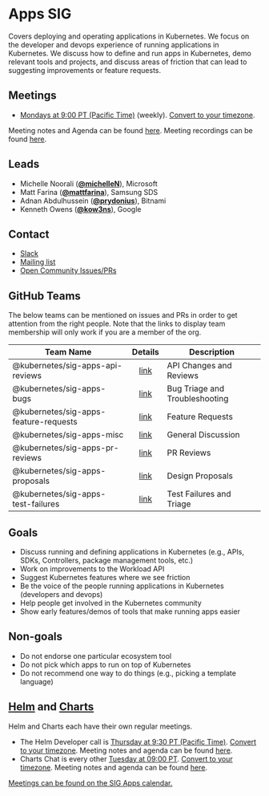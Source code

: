 <!---
This is an autogenerated file!

Please do not edit this file directly, but instead make changes to the
sigs.yaml file in the project root.

To understand how this file is generated, see https://git.k8s.io/community/generator/README.md
-->
# Apps SIG

Covers deploying and operating applications in Kubernetes. We focus on the developer and devops experience of running applications in Kubernetes. We discuss how to define and run apps in Kubernetes, demo relevant tools and projects, and discuss areas of friction that can lead to suggesting improvements or feature requests.

## Meetings
* [Mondays at 9:00 PT (Pacific Time)](https://zoom.us/my/sig.apps) (weekly). [Convert to your timezone](http://www.thetimezoneconverter.com/?t=9:00&tz=PT%20%28Pacific%20Time%29).

Meeting notes and Agenda can be found [here](https://docs.google.com/document/d/1LZLBGW2wRDwAfdBNHJjFfk9CFoyZPcIYGWU7R1PQ3ng/edit#).
Meeting recordings can be found [here](https://www.youtube.com/watch?v=hn23Z-vL_cM&list=PL69nYSiGNLP2LMq7vznITnpd2Fk1YIZF3).

## Leads
* Michelle Noorali (**[@michelleN](https://github.com/michelleN)**), Microsoft
* Matt Farina (**[@mattfarina](https://github.com/mattfarina)**), Samsung SDS
* Adnan Abdulhussein (**[@prydonius](https://github.com/prydonius)**), Bitnami
* Kenneth Owens (**[@kow3ns](https://github.com/kow3ns)**), Google

## Contact
* [Slack](https://kubernetes.slack.com/messages/sig-apps)
* [Mailing list](https://groups.google.com/forum/#!forum/kubernetes-sig-apps)
* [Open Community Issues/PRs](https://github.com/kubernetes/community/labels/sig%2Fapps)

## GitHub Teams

The below teams can be mentioned on issues and PRs in order to get attention from the right people.
Note that the links to display team membership will only work if you are a member of the org.

| Team Name | Details | Description |
| --------- |:-------:| ----------- |
| @kubernetes/sig-apps-api-reviews | [link](https://github.com/orgs/kubernetes/teams/sig-apps-api-reviews) | API Changes and Reviews |
| @kubernetes/sig-apps-bugs | [link](https://github.com/orgs/kubernetes/teams/sig-apps-bugs) | Bug Triage and Troubleshooting |
| @kubernetes/sig-apps-feature-requests | [link](https://github.com/orgs/kubernetes/teams/sig-apps-feature-requests) | Feature Requests |
| @kubernetes/sig-apps-misc | [link](https://github.com/orgs/kubernetes/teams/sig-apps-misc) | General Discussion |
| @kubernetes/sig-apps-pr-reviews | [link](https://github.com/orgs/kubernetes/teams/sig-apps-pr-reviews) | PR Reviews |
| @kubernetes/sig-apps-proposals | [link](https://github.com/orgs/kubernetes/teams/sig-apps-proposals) | Design Proposals |
| @kubernetes/sig-apps-test-failures | [link](https://github.com/orgs/kubernetes/teams/sig-apps-test-failures) | Test Failures and Triage |

<!-- BEGIN CUSTOM CONTENT -->

## Goals

* Discuss running and defining applications in Kubernetes (e.g., APIs, SDKs, Controllers, package management tools, etc.)
* Work on improvements to the Workload API
* Suggest Kubernetes features where we see friction
* Be the voice of the people running applications in Kubernetes (developers and devops)
* Help people get involved in the Kubernetes community
* Show early features/demos of tools that make running apps easier

## Non-goals

* Do not endorse one particular ecosystem tool
* Do not pick which apps to run on top of Kubernetes
* Do not recommend one way to do things (e.g., picking a template language)

## [Helm](https://helm.sh) and [Charts](https://github.com/kubernetes/charts)

Helm and Charts each have their own regular meetings.

* The Helm Developer call is [Thursday at 9:30 PT (Pacific Time)](https://zoom.us/j/4526666954). [Convert to your timezone](http://www.thetimezoneconverter.com/?t=9:30&tz=PT%20%28Pacific%20Time%29). Meeting notes and agenda can be found [here](https://docs.google.com/document/d/1elWRfvH3AkHdr8pOaqyPbqSZ6ONR-l1Sb9_gapqh8ZA/edit).
* Charts Chat is every other [Tuesday at 09:00 PT](https://zoom.us/j/166909412). [Convert to your timezone](http://www.thetimezoneconverter.com/?t=9:00&tz=PT%20(Pacific%20Time)). Meeting notes and agenda can be found [here](https://docs.google.com/document/d/1h6UTTuNRbFI81higrN3JUV2XxyzqqVjZET4Xz4WTR-8/edit#heading=h.57pbxthvt6k3).

[Meetings can be found on the SIG Apps calendar.](https://calendar.google.com/calendar/embed?src=phfni1v25vnmi4q06m851230so%40group.calendar.google.com&ctz=America%2FNew_York)

<!-- END CUSTOM CONTENT -->
